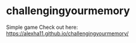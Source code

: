 # challengingyourmemory

Simple game
Check out here: https://alexha11.github.io/challengingyourmemory/
